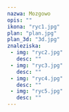 ```yaml
---
nazwa: Mozgowo
opis: ""
ikona: "ryc1.jpg"
plan: "plan.jpg"
plan_3d: "3d.jpg"
znaleziska:
 - img: "ryc2.jpg"
   desc: ""
 - img: "ryc3.jpg"
   desc: ""
 - img: "ryc4.jpg"
   desc: ""
 - img: "ryc5.jpg"
   desc: ""
---
```


